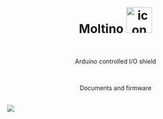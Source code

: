 <h1 align="center">Moltino <img src="https://github.com/athomas1967/Moltino/blob/main/images/icon.png" alt="icon" width="60"/></h1>

<br><p align="center"> Arduino controlled I/O shield </p><br>
<p align="center"> Documents and firmware </p><br>
<img src="https://github.com/athomas1967/Moltino/blob/main/images/IMG_.png">
